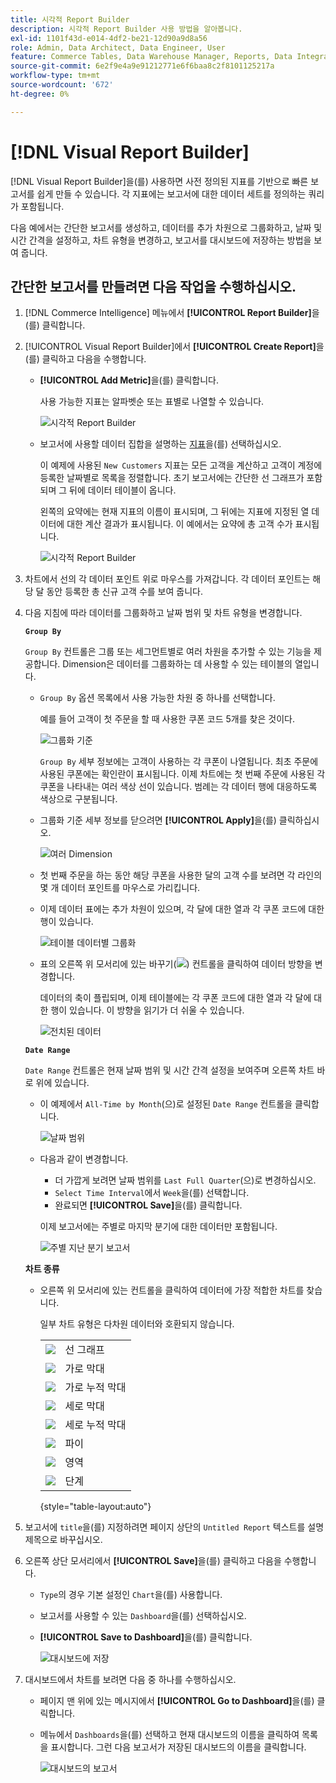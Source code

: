 ```yaml
---
title: 시각적 Report Builder
description: 시각적 Report Builder 사용 방법을 알아봅니다.
exl-id: 1101f43d-e014-4df2-be21-12d90a9d8a56
role: Admin, Data Architect, Data Engineer, User
feature: Commerce Tables, Data Warehouse Manager, Reports, Data Integration
source-git-commit: 6e2f9e4a9e91212771e6f6baa8c2f8101125217a
workflow-type: tm+mt
source-wordcount: '672'
ht-degree: 0%

---
```


# [!DNL Visual Report Builder]

[!DNL Visual Report Builder]을(를) 사용하면 사전 정의된 지표를 기반으로 빠른 보고서를 쉽게 만들 수 있습니다. 각 지표에는 보고서에 대한 데이터 세트를 정의하는 쿼리가 포함됩니다.

다음 예에서는 간단한 보고서를 생성하고, 데이터를 추가 차원으로 그룹화하고, 날짜 및 시간 간격을 설정하고, 차트 유형을 변경하고, 보고서를 대시보드에 저장하는 방법을 보여 줍니다.

## 간단한 보고서를 만들려면 다음 작업을 수행하십시오.

1. [!DNL Commerce Intelligence] 메뉴에서 **[!UICONTROL Report Builder]**&#x200B;을(를) 클릭합니다.

1. [!UICONTROL Visual Report Builder]에서 **[!UICONTROL Create Report]**&#x200B;을(를) 클릭하고 다음을 수행합니다.

   * **[!UICONTROL Add Metric]**&#x200B;을(를) 클릭합니다.

     사용 가능한 지표는 알파벳순 또는 표별로 나열할 수 있습니다.

     ![시각적 Report Builder](../../assets/magento-bi-visual-report-builder-add-metric.png)

   * 보고서에 사용할 데이터 집합을 설명하는 [지표](../../data-user/reports/ess-manage-data-metrics.md)을(를) 선택하십시오.

     이 예제에 사용된 `New Customers` 지표는 모든 고객을 계산하고 고객이 계정에 등록한 날짜별로 목록을 정렬합니다. 초기 보고서에는 간단한 선 그래프가 포함되며 그 뒤에 데이터 테이블이 옵니다.

     왼쪽의 요약에는 현재 지표의 이름이 표시되며, 그 뒤에는 지표에 지정된 열 데이터에 대한 계산 결과가 표시됩니다. 이 예에서는 요약에 총 고객 수가 표시됩니다.

     ![시각적 Report Builder](../../assets/magento-bi-report-builder-untitled.png)

1. 차트에서 선의 각 데이터 포인트 위로 마우스를 가져갑니다. 각 데이터 포인트는 해당 달 동안 등록한 총 신규 고객 수를 보여 줍니다.

1. 다음 지침에 따라 데이터를 그룹화하고 날짜 범위 및 차트 유형을 변경합니다.

   **`Group By`**

   `Group By` 컨트롤은 그룹 또는 세그먼트별로 여러 차원을 추가할 수 있는 기능을 제공합니다. Dimension은 데이터를 그룹화하는 데 사용할 수 있는 테이블의 열입니다.

   * `Group By` 옵션 목록에서 사용 가능한 차원 중 하나를 선택합니다.

     예를 들어 고객이 첫 주문을 할 때 사용한 쿠폰 코드 5개를 찾은 것이다.

     ![그룹화 기준](../../assets/magento-bi-report-builder-group-by-dimensions.png)

     `Group By` 세부 정보에는 고객이 사용하는 각 쿠폰이 나열됩니다. 최초 주문에 사용된 쿠폰에는 확인란이 표시됩니다. 이제 차트에는 첫 번째 주문에 사용된 각 쿠폰을 나타내는 여러 색상 선이 있습니다. 범례는 각 데이터 행에 대응하도록 색상으로 구분됩니다.

   * 그룹화 기준 세부 정보를 닫으려면 **[!UICONTROL Apply]**&#x200B;을(를) 클릭하십시오.

     ![여러 Dimension](../../assets/magento-bi-report-builder-group-by-dimension-detail.png)

   * 첫 번째 주문을 하는 동안 해당 쿠폰을 사용한 달의 고객 수를 보려면 각 라인의 몇 개 데이터 포인트를 마우스로 가리킵니다.

   * 이제 데이터 표에는 추가 차원이 있으며, 각 달에 대한 열과 각 쿠폰 코드에 대한 행이 있습니다.

     ![테이블 데이터별 그룹화](../../assets/magento-bi-report-builder-group-by-table-data.png)

   * 표의 오른쪽 위 모서리에 있는 바꾸기(![](../../assets/magento-bi-btn-transpose.png)) 컨트롤을 클릭하여 데이터 방향을 변경합니다.

     데이터의 축이 플립되며, 이제 테이블에는 각 쿠폰 코드에 대한 열과 각 달에 대한 행이 있습니다. 이 방향을 읽기가 더 쉬울 수 있습니다.

     ![전치된 데이터](../../assets/magento-bi-report-builder-group-by-table-data-transposed.png)

   **`Date Range`**

   `Date Range` 컨트롤은 현재 날짜 범위 및 시간 간격 설정을 보여주며 오른쪽 차트 바로 위에 있습니다.

   * 이 예제에서 `All-Time by Month`(으)로 설정된 `Date Range` 컨트롤을 클릭합니다.

     ![날짜 범위](../../assets/magento-bi-report-builder-date-range.png)

   * 다음과 같이 변경합니다.

      * 더 가깝게 보려면 날짜 범위를 `Last Full Quarter`(으)로 변경하십시오.
      * `Select Time Interval`에서 `Week`을(를) 선택합니다.
      * 완료되면 **[!UICONTROL Save]**&#x200B;을(를) 클릭합니다.

     이제 보고서에는 주별로 마지막 분기에 대한 데이터만 포함됩니다.

     ![주별 지난 분기 보고서](../../assets/magento-bi-report-builder-date-range-quarter-by-week-chart.png)

   **차트 종류**

   * 오른쪽 위 모서리에 있는 컨트롤을 클릭하여 데이터에 가장 적합한 차트를 찾습니다.

     일부 차트 유형은 다차원 데이터와 호환되지 않습니다.

     | | |
     |-----|-----|
     | ![](../../assets/magento-bi-btn-chart-line.png) | 선 그래프 |
     | ![](../../assets/magento-bi-btn-chart-horz-bar.png) | 가로 막대 |
     | ![](../../assets/magento-bi-btn-chart-horz-stacked-bar.png) | 가로 누적 막대 |
     | ![](../../assets/magento-bi-btn-chart-vert-bar.png) | 세로 막대 |
     | ![](../../assets/magento-bi-btn-chart-vert-stacked-bar.png) | 세로 누적 막대 |
     | ![](../../assets/magento-bi-btn-chart-pie.png) | 파이 |
     | ![](../../assets/magento-bi-btn-chart-area.png) | 영역 |
     | ![](../../assets/magento-bi-btn-chart-funnel.png) | 단계 |

     {style="table-layout:auto"}

1. 보고서에 `title`을(를) 지정하려면 페이지 상단의 `Untitled Report` 텍스트를 설명 제목으로 바꾸십시오.

1. 오른쪽 상단 모서리에서 **[!UICONTROL Save]**&#x200B;을(를) 클릭하고 다음을 수행합니다.

   * `Type`의 경우 기본 설정인 `Chart`을(를) 사용합니다.

   * 보고서를 사용할 수 있는 `Dashboard`을(를) 선택하십시오.

   * **[!UICONTROL Save to Dashboard]**&#x200B;을(를) 클릭합니다.

     ![대시보드에 저장](../../assets/magento-bi-report-builder-save-to-dashboard.png)

1. 대시보드에서 차트를 보려면 다음 중 하나를 수행하십시오.

   * 페이지 맨 위에 있는 메시지에서 **[!UICONTROL Go to Dashboard]**&#x200B;을(를) 클릭합니다.

   * 메뉴에서 `Dashboards`을(를) 선택하고 현재 대시보드의 이름을 클릭하여 목록을 표시합니다. 그런 다음 보고서가 저장된 대시보드의 이름을 클릭합니다.

     ![대시보드의 보고서](../../assets/magento-bi-report-builder-my-dashboard.png)
